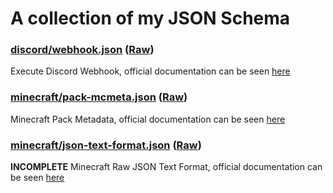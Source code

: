 # A collection of my JSON Schema

### [discord/webhook.json](discord/webhook.json) ([Raw](https://raw.githubusercontent.com/barraIhsan/json-schema/master/discord/webhook.json))

Execute Discord Webhook, official documentation can be seen [here](https://discord.com/developers/docs/resources/webhook#execute-webhook)

### [minecraft/pack-mcmeta.json](minecraft/pack-mcmeta.json) ([Raw](https://raw.githubusercontent.com/barraIhsan/json-schema/master/minecraft/pack-mcmeta.json))

Minecraft Pack Metadata, official documentation can be seen [here](https://minecraft.fandom.com/wiki/Resource_Pack#Pack_format)

### [minecraft/json-text-format.json](minecraft/json-text-format.json) ([Raw](https://raw.githubusercontent.com/barraIhsan/json-schema/master/minecraft/json-text-format.json))

**INCOMPLETE** Minecraft Raw JSON Text Format, official documentation can be seen [here](https://minecraft.fandom.com/wiki/Raw_JSON_text_format)
